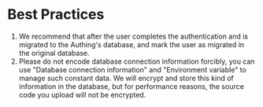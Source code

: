 # Best Practices

<LastUpdated/>

1. We recommend that after the user completes the authentication and is migrated to the Authing's database, and mark the user as migrated in the original database.
2. Please do not encode database connection information forcibly, you can use "Database connection information" and "Environment variable" to manage such constant data. We will encrypt and store this kind of information in the database, but for performance reasons, the source code you upload will not be encrypted.
